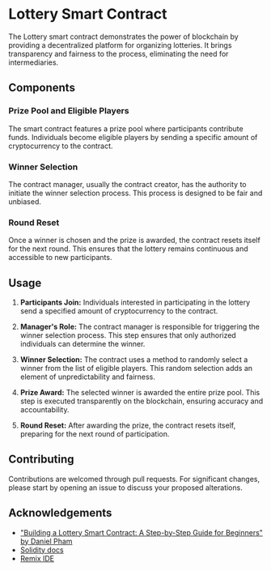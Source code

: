 # Lottery Smart Contract
The Lottery smart contract demonstrates the power of blockchain by providing a decentralized platform for organizing lotteries. It brings transparency and fairness to the process, eliminating the need for intermediaries.

## Components
### Prize Pool and Eligible Players
The smart contract features a prize pool where participants contribute funds. Individuals become eligible players by sending a specific amount of cryptocurrency to the contract.

### Winner Selection
The contract manager, usually the contract creator, has the authority to initiate the winner selection process. This process is designed to be fair and unbiased.

### Round Reset
Once a winner is chosen and the prize is awarded, the contract resets itself for the next round. This ensures that the lottery remains continuous and accessible to new participants.

## Usage
1. **Participants Join:** Individuals interested in participating in the lottery send a specified amount of cryptocurrency to the contract.

2. **Manager's Role:** The contract manager is responsible for triggering the winner selection process. This step ensures that only authorized individuals can determine the winner.

3. **Winner Selection:** The contract uses a method to randomly select a winner from the list of eligible players. This random selection adds an element of unpredictability and fairness.

4. **Prize Award:** The selected winner is awarded the entire prize pool. This step is executed transparently on the blockchain, ensuring accuracy and accountability.

5. **Round Reset:** After awarding the prize, the contract resets itself, preparing for the next round of participation.

## Contributing
Contributions are welcomed through pull requests. For significant changes, please start by opening an issue to discuss your proposed alterations.

## Acknowledgements
- ["Building a Lottery Smart Contract: A Step-by-Step Guide for Beginners" by Daniel Pham](https://medium.com/coinmonks/building-a-lottery-smart-contract-a-step-by-step-guide-for-beginners-7607620f08c9)
- [Solidity docs](https://docs.soliditylang.org/en/v0.8.21/)
- [Remix IDE](https://remix.ethereum.org/)
